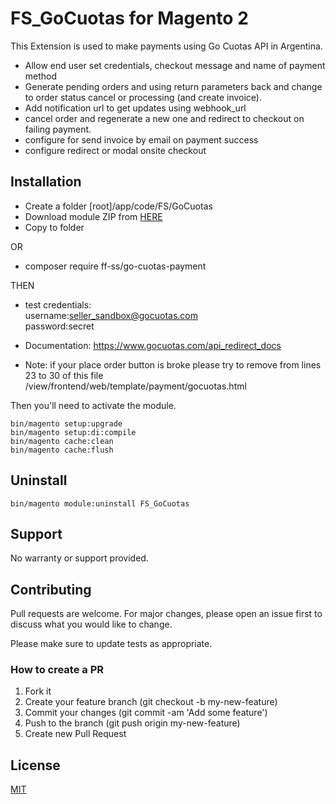 # FS_GoCuotas for Magento 2

This Extension is used to make payments using Go Cuotas API in Argentina.

- Allow end user set credentials, checkout message and name of payment method 
- Generate pending orders and using return parameters back and change to order status cancel or processing (and create invoice).
- Add notification url to get updates using webhook_url
- cancel order and regenerate a new one and redirect to checkout on failing payment.
- configure for send invoice by email on payment success
- configure redirect or modal onsite checkout

## Installation

- Create a folder [root]/app/code/FS/GoCuotas
- Download module ZIP from <a href="https://github.com/federicosoich/module-go-cuotas-payment/archive/refs/heads/master.zip">HERE</a>
- Copy to folder

OR

- composer require ff-ss/go-cuotas-payment

THEN
- test credentials:<br> 
username:seller_sandbox@gocuotas.com<br>
password:secret

- Documentation: https://www.gocuotas.com/api_redirect_docs
- Note: if your place order button is broke please try to remove from lines 23 to 30 of this file<br>
/view/frontend/web/template/payment/gocuotas.html 

Then you'll need to activate the module.

```
bin/magento setup:upgrade
bin/magento setup:di:compile
bin/magento cache:clean
bin/magento cache:flush
```

## Uninstall

```
bin/magento module:uninstall FS_GoCuotas
```

## Support

No warranty or support provided.

## Contributing

Pull requests are welcome. For major changes, please open an issue first to discuss what you would like to change.

Please make sure to update tests as appropriate.

### How to create a PR

1. Fork it
2. Create your feature branch (git checkout -b my-new-feature)
3. Commit your changes (git commit -am 'Add some feature')
4. Push to the branch (git push origin my-new-feature)
5. Create new Pull Request

## License

[MIT](https://choosealicense.com/licenses/mit/)
